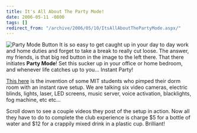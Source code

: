 ```yaml
---
title: It's All About The Party Mode!
date: 2006-05-11 -0800
tags: []
redirect_from: "/archive/2006/05/10/ItsAllAboutThePartyMode.aspx/"
---
```


![Party Mode Button](https://haacked.com/images/PartyModeButton.jpg) It
is so easy to get caught up in your day to day work and home duties and
forget to take a break to really cut loose. The answer, my friends, is
that big red button in the image to the left there. That there initiates
**Party Mode**! Set this sucker up in your office or home bedroom, and
whenever life catches up to you... Instant Party!

[This here](http://web.mit.edu/zacka/www/midas.html "MIDAS") is the
invention of some MIT students who pimped their dorm room with an
instant rave setup. We are talking six video cameras, electric blinds,
lights, laser, LED screens, music server, voice activation, blacklights,
fog machine, etc etc...

Scroll down to see a couple videos they post of the setup in action. Now
all they have to do to complete the club experience is charge \$5 for a
bottle of water and \$12 for a crappily mixed drink in a plastic cup.
Brilliant!

